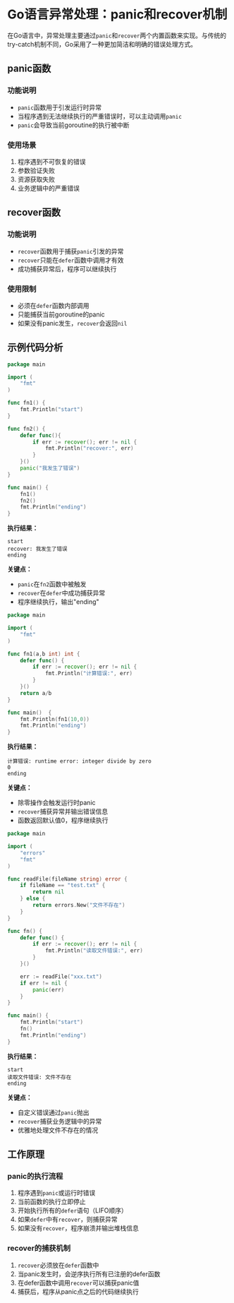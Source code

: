 # Go语言异常处理：panic和recover机制

在Go语言中，异常处理主要通过`panic`和`recover`两个内置函数来实现。与传统的try-catch机制不同，Go采用了一种更加简洁和明确的错误处理方式。

## panic函数

### 功能说明
- `panic`函数用于引发运行时异常
- 当程序遇到无法继续执行的严重错误时，可以主动调用`panic`
- `panic`会导致当前goroutine的执行被中断

### 使用场景
1. 程序遇到不可恢复的错误
2. 参数验证失败
3. 资源获取失败
4. 业务逻辑中的严重错误

## recover函数

### 功能说明
- `recover`函数用于捕获`panic`引发的异常
- `recover`只能在`defer`函数中调用才有效
- 成功捕获异常后，程序可以继续执行

### 使用限制
- 必须在`defer`函数内部调用
- 只能捕获当前goroutine的panic
- 如果没有panic发生，`recover`会返回`nil`

## 示例代码分析

```go
package main

import (
	"fmt"
)

func fn1() {
	fmt.Println("start")
}

func fn2() {
	defer func(){
		if err := recover(); err != nil {
			fmt.Println("recover:", err)
		}
	}()
	panic("我发生了错误")
}

func main() {
	fn1()
	fn2()
	fmt.Println("ending")
}
```

**执行结果：**
```
start
recover: 我发生了错误
ending
```

**关键点：**
- `panic`在`fn2`函数中被触发
- `recover`在`defer`中成功捕获异常
- 程序继续执行，输出"ending"



```go
package main

import (
	"fmt"
)

func fn1(a,b int) int {
	defer func() {
		if err := recover(); err != nil {
			fmt.Println("计算错误:", err)
		}
	}()
	return a/b
}

func main()  {
	fmt.Println(fn1(10,0))
	fmt.Println("ending")
}
```

**执行结果：**
```
计算错误: runtime error: integer divide by zero
0
ending
```

**关键点：**
- 除零操作会触发运行时panic
- `recover`捕获异常并输出错误信息
- 函数返回默认值0，程序继续执行



```go
package main

import (
	"errors"
	"fmt"
)

func readFile(fileName string) error {
	if fileName == "test.txt" {
		return nil
	} else {
		return errors.New("文件不存在")
	}
}

func fn() {
	defer func() {
		if err := recover(); err != nil {
			fmt.Println("读取文件错误:", err)
		}
	}()

	err := readFile("xxx.txt")
	if err != nil {
		panic(err)
	}
}

func main() {
	fmt.Println("start")
	fn()
	fmt.Println("ending")
}
```

**执行结果：**
```
start
读取文件错误: 文件不存在
ending
```

**关键点：**
- 自定义错误通过`panic`抛出
- `recover`捕获业务逻辑中的异常
- 优雅地处理文件不存在的情况

## 工作原理

### panic的执行流程
1. 程序遇到`panic`或运行时错误
2. 当前函数的执行立即停止
3. 开始执行所有的`defer`语句（LIFO顺序）
4. 如果`defer`中有`recover`，则捕获异常
5. 如果没有`recover`，程序崩溃并输出堆栈信息

### recover的捕获机制
1. `recover`必须放在`defer`函数中
2. 当panic发生时，会逆序执行所有已注册的defer函数
3. 在defer函数中调用`recover`可以捕获panic值
4. 捕获后，程序从panic点之后的代码继续执行
